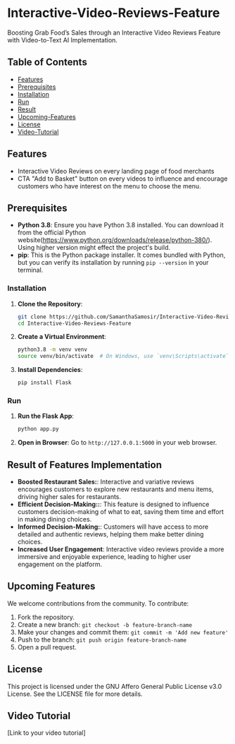 # Interactive-Video-Reviews-Feature
Boosting Grab Food’s Sales through an Interactive Video Reviews Feature with Video-to-Text AI Implementation.

## Table of Contents
- [Features](#features)
- [Prerequisites](#prerequisites)
- [Installation](#installation)
- [Run](#run)
- [Result](#result)
- [Upcoming-Features](#upcoming-features)
- [License](#license)
- [Video-Tutorial](#video-tutorial)

## Features
- Interactive Video Reviews on every landing page of food merchants
- CTA "Add to Basket" button on every videos to influence and encourage customers who have interest on the menu to choose the menu.

## Prerequisites
- **Python 3.8**: Ensure you have Python 3.8 installed. You can download it from the official Python website(https://www.python.org/downloads/release/python-380/). Using higher version might effect the project's build.
- **pip**: This is the Python package installer. It comes bundled with Python, but you can verify its installation by running `pip --version` in your terminal.

### Installation
1. **Clone the Repository**:
    ```bash
    git clone https://github.com/SamanthaSamosir/Interactive-Video-Reviews-Feature.git
    cd Interactive-Video-Reviews-Feature
    ```
2. **Create a Virtual Environment**:
    ```bash
    python3.8 -m venv venv
    source venv/bin/activate  # On Windows, use `venv\Scripts\activate`
    ```
3. **Install Dependencies**:
    ```bash
    pip install Flask
    ```

### Run
1. **Run the Flask App**:
    ```bash
    python app.py
    ```
2. **Open in Browser**: Go to `http://127.0.0.1:5000` in your web browser.


## Result of Features Implementation
- **Boosted Restaurant Sales:**: Interactive and variative reviews encourages customers to explore new restaurants and menu items, driving higher sales for restaurants.
- **Efficient Decision-Making::**: This feature is designed to influence customers decision-making of what to eat, saving them time and effort in making dining choices.
- **Informed Decision-Making:**: Customers will have access to more detailed and authentic reviews, helping them make better dining choices.
- **Increased User Engagement**: Interactive video reviews provide a more immersive and enjoyable experience, leading to higher user engagement on the platform.

## Upcoming Features
We welcome contributions from the community. To contribute:
1. Fork the repository.
2. Create a new branch: `git checkout -b feature-branch-name`
3. Make your changes and commit them: `git commit -m 'Add new feature'`
4. Push to the branch: `git push origin feature-branch-name`
5. Open a pull request.

## License
This project is licensed under the GNU Affero General Public License v3.0 License. See the LICENSE file for more details.

## Video Tutorial
[Link to your video tutorial]

